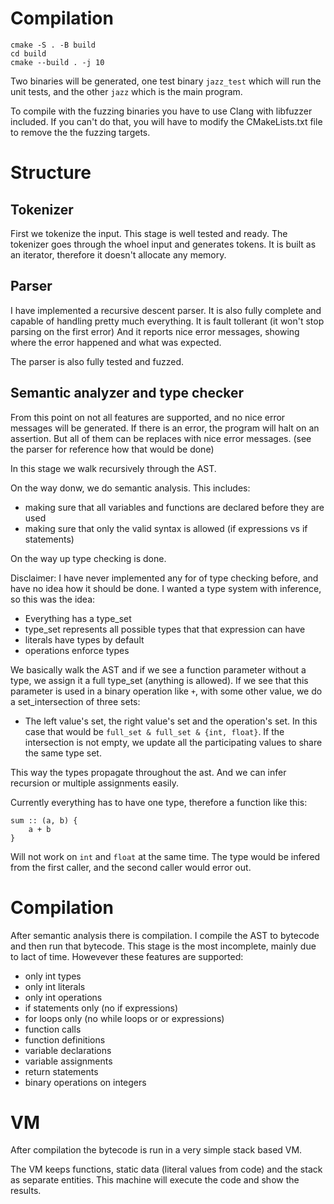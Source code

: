 # Compilation
```
cmake -S . -B build
cd build
cmake --build . -j 10
```

Two binaries will be generated, one test binary `jazz_test` which will run
the unit tests, and the other `jazz` which is the main program.

To compile with the fuzzing binaries you have to use Clang with libfuzzer included.
If you can't do that, you will have to modify the CMakeLists.txt file to remove the
the fuzzing targets.

# Structure

## Tokenizer

First we tokenize the input. This stage is well tested and ready.
The tokenizer goes through the whoel input and generates tokens.
It is built as an iterator, therefore it doesn't allocate any memory.

## Parser

I have implemented a recursive descent parser. It is also fully complete
and capable of handling pretty much everything.
It is fault tollerant (it won't stop parsing on the first error)
And it reports nice error messages, showing where the error happened and what was expected.

The parser is also fully tested and fuzzed.

## Semantic analyzer and type checker

From this point on not all features are supported, and no nice error messages will
be generated. If there is an error, the program will halt on an assertion. But all
of them can be replaces with nice error messages. (see the parser for reference how
that would be done)

In this stage we walk recursively through the AST.

On the way donw, we do semantic analysis. This includes:
- making sure that all variables and functions are declared before they are used
- making sure that only the valid syntax is allowed (if expressions vs if statements)

On the way up type checking is done.

Disclaimer: I have never implemented any for of type checking before, and have no
idea how it should be done. I wanted a type system with inference, so this was the idea:

- Everything has a type_set
- type_set represents all possible types that that expression can have
- literals have types by default
- operations enforce types

We basically walk the AST and if we see a function parameter without a type, we assign
it a full type_set (anything is allowed). If we see that this parameter is used in a
binary operation like `+`, with some other value, we do a set_intersection of three sets:
- The left value's set, the right value's set and the operation's set. In this case that
would be `full_set & full_set & {int, float}`. If the intersection is not empty,
we update all the participating values to share the same type set.

This way the types propagate throughout the ast. And we can infer recursion or multiple assignments
easily.

Currently everything has to have one type, therefore a function like this:
```
sum :: (a, b) {
    a + b
}
```

Will not work on `int` and `float` at the same time. The type would be infered from the
first caller, and the second caller would error out.

# Compilation

After semantic analysis there is compilation. I compile the AST to bytecode and then run
that bytecode. This stage is the most incomplete, mainly due to lact of time.
Howevever these features are supported:
- only int types
- only int literals
- only int operations
- if statements only (no if expressions)
- for loops only (no while loops or or expressions)
- function calls
- function definitions
- variable declarations
- variable assignments
- return statements
- binary operations on integers

# VM

After compilation the bytecode is run in a very simple stack based VM.

The VM keeps functions, static data (literal values from code) and the stack
as separate entities. This machine will execute the code and show the results.






